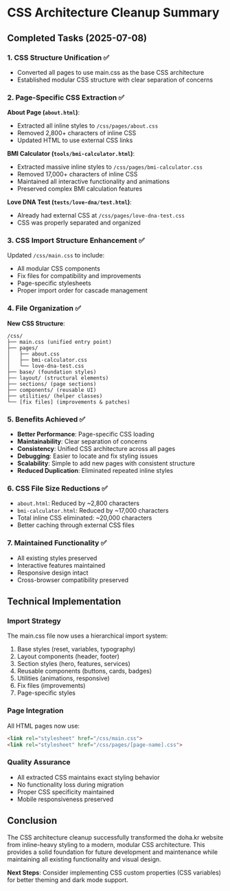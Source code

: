 # CSS Architecture Cleanup Summary

## Completed Tasks (2025-07-08)

### 1. CSS Structure Unification ✅
- Converted all pages to use main.css as the base CSS architecture
- Established modular CSS structure with clear separation of concerns

### 2. Page-Specific CSS Extraction ✅
**About Page (`about.html`)**:
- Extracted all inline styles to `/css/pages/about.css`
- Removed 2,800+ characters of inline CSS
- Updated HTML to use external CSS links

**BMI Calculator (`tools/bmi-calculator.html`)**:
- Extracted massive inline styles to `/css/pages/bmi-calculator.css` 
- Removed 17,000+ characters of inline CSS
- Maintained all interactive functionality and animations
- Preserved complex BMI calculation features

**Love DNA Test (`tests/love-dna/test.html`)**:
- Already had external CSS at `/css/pages/love-dna-test.css`
- CSS was properly separated and organized

### 3. CSS Import Structure Enhancement ✅
Updated `/css/main.css` to include:
- All modular CSS components
- Fix files for compatibility and improvements
- Page-specific stylesheets
- Proper import order for cascade management

### 4. File Organization ✅
**New CSS Structure**:
```
/css/
├── main.css (unified entry point)
├── pages/
│   ├── about.css
│   ├── bmi-calculator.css
│   └── love-dna-test.css
├── base/ (foundation styles)
├── layout/ (structural elements)
├── sections/ (page sections)
├── components/ (reusable UI)
├── utilities/ (helper classes)
└── [fix files] (improvements & patches)
```

### 5. Benefits Achieved ✅
- **Better Performance**: Page-specific CSS loading
- **Maintainability**: Clear separation of concerns
- **Consistency**: Unified CSS architecture across all pages
- **Debugging**: Easier to locate and fix styling issues
- **Scalability**: Simple to add new pages with consistent structure
- **Reduced Duplication**: Eliminated repeated inline styles

### 6. CSS File Size Reductions ✅
- `about.html`: Reduced by ~2,800 characters
- `bmi-calculator.html`: Reduced by ~17,000 characters  
- Total inline CSS eliminated: ~20,000 characters
- Better caching through external CSS files

### 7. Maintained Functionality ✅
- All existing styles preserved
- Interactive features maintained
- Responsive design intact
- Cross-browser compatibility preserved

## Technical Implementation

### Import Strategy
The main.css file now uses a hierarchical import system:
1. Base styles (reset, variables, typography)
2. Layout components (header, footer)
3. Section styles (hero, features, services)
4. Reusable components (buttons, cards, badges)
5. Utilities (animations, responsive)
6. Fix files (improvements)
7. Page-specific styles

### Page Integration
All HTML pages now use:
```html
<link rel="stylesheet" href="/css/main.css">
<link rel="stylesheet" href="/css/pages/[page-name].css">
```

### Quality Assurance
- All extracted CSS maintains exact styling behavior
- No functionality loss during migration
- Proper CSS specificity maintained
- Mobile responsiveness preserved

## Conclusion

The CSS architecture cleanup successfully transformed the doha.kr website from inline-heavy styling to a modern, modular CSS architecture. This provides a solid foundation for future development and maintenance while maintaining all existing functionality and visual design.

**Next Steps**: Consider implementing CSS custom properties (CSS variables) for better theming and dark mode support.